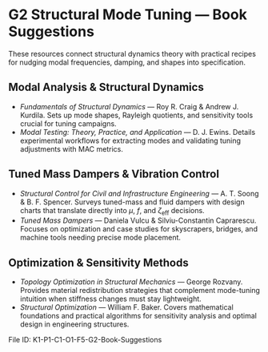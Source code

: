 # G2 Structural Mode Tuning — Book Suggestions

These resources connect structural dynamics theory with practical recipes for nudging modal frequencies, damping, and shapes into specification.

## Modal Analysis & Structural Dynamics
- *Fundamentals of Structural Dynamics* — Roy R. Craig & Andrew J. Kurdila. Sets up mode shapes, Rayleigh quotients, and sensitivity tools crucial for tuning campaigns.
- *Modal Testing: Theory, Practice, and Application* — D. J. Ewins. Details experimental workflows for extracting modes and validating tuning adjustments with MAC metrics.

## Tuned Mass Dampers & Vibration Control
- *Structural Control for Civil and Infrastructure Engineering* — A. T. Soong & B. F. Spencer. Surveys tuned-mass and fluid dampers with design charts that translate directly into $\mu$, $f$, and $\zeta_{\text{eff}}$ decisions.
- *Tuned Mass Dampers* — Daniela Vulcu & Silviu-Constantin Caprarescu. Focuses on optimization and case studies for skyscrapers, bridges, and machine tools needing precise mode placement.

## Optimization & Sensitivity Methods
- *Topology Optimization in Structural Mechanics* — George Rozvany. Provides material redistribution strategies that complement mode-tuning intuition when stiffness changes must stay lightweight.
- *Structural Optimization* — William F. Baker. Covers mathematical foundations and practical algorithms for sensitivity analysis and optimal design in engineering structures.

File ID: K1-P1-C1-O1-F5-G2-Book-Suggestions
